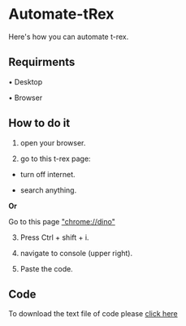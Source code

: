 # Automate-tRex

Here's how you can automate t-rex.

## Requirments

• Desktop

• Browser

## How to do it

1. open your browser.

2. go to this t-rex page:

+ turn off internet.

+ search anything.

**Or**

Go to this page ["chrome://dino"](chrome://dino)


3. Press Ctrl + shift + i.

4. navigate to console (upper right).

5. Paste the code.

## Code

To download the text file of code please [click here](https://github.com/nitd27/Automate-tRex/releases/tag/V1)
